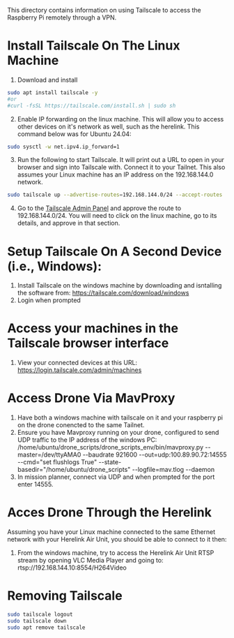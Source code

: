 This directory contains information on using Tailscale to access the Raspberry Pi remotely through a VPN.


# Install Tailscale On The Linux Machine
1. Download and install
```sh
sudo apt install tailscale -y
#or
#curl -fsSL https://tailscale.com/install.sh | sudo sh
```
2. Enable IP forwarding on the linux machine. This will allow you to access other devices on it's network as well, such as the herelink. This command below was for Ubuntu 24.04:
```sh
sudo sysctl -w net.ipv4.ip_forward=1
```
3. Run the following to start Tailscale. It will print out a URL to open in your browser and sign into Tailscale with. Connect it to your Tailnet. This also assumes your Linux machine has an IP address on the 192.168.144.0 network.
```sh
sudo tailscale up --advertise-routes=192.168.144.0/24 --accept-routes
```
4. Go to the [Tailscale Admin Panel](https://login.tailscale.com/admin/machines) and approve the route to 192.168.144.0/24. You will need to click on the linux machine, go to its details, and approve in that section.


# Setup Tailscale On A Second Device (i.e., Windows):
1. Install Tailscale on the windows machine by downloading and isntalling the software from: https://tailscale.com/download/windows
2. Login when prompted


# Access your machines in the Tailscale browser interface
1. View your connected devices at this URL: https://login.tailscale.com/admin/machines

# Access Drone Via MavProxy
1. Have both a windows machine with tailscale on it and your raspberry pi on the drone conencted to the same Tailnet.
2. Ensure you have Mavproxy running on your drone, configured to send UDP traffic to the IP address of the windows PC:
/home/ubuntu/drone_scripts/drone_scripts_env/bin/mavproxy.py --master=/dev/ttyAMA0 --baudrate 921600 --out=udp:100.89.90.72:14555 --cmd="set flushlogs True" --state-basedir="/home/ubuntu/drone_scripts" --logfile=mav.tlog --daemon
3. In mission planner, connect via UDP and when prompted for the port enter 14555.


# Acces Drone Through the Herelink
Assuming you have your Linux machine connected to the same Ethernet network with your Herelink Air Unit, you should be able to connect to it then:
1. From the windows machine, try to access the Herelink Air Unit RTSP stream by opening VLC Media Player and going to: rtsp://192.168.144.10:8554/H264Video

# Removing Tailscale
```sh
sudo tailscale logout
sudo tailscale down
sudo apt remove tailscale
```
